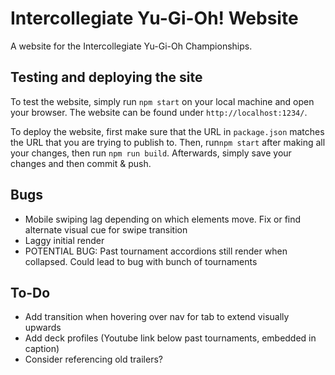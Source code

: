 # Intercollegiate Yu-Gi-Oh! Website

A website for the Intercollegiate Yu-Gi-Oh Championships.

## Testing and deploying the site

To test the website, simply run `npm start` on your local machine and open your browser. The website can be found under `http://localhost:1234/`. 

To deploy the website, first make sure that the URL in `package.json` matches the URL that you are trying to publish to. Then, run`npm start` after making all your changes, then run `npm run build`. Afterwards, simply save your changes and then commit & push. 


## Bugs
- Mobile swiping lag depending on which elements move. Fix or find alternate visual cue for swipe transition
- Laggy initial render
- POTENTIAL BUG: Past tournament accordions still render when collapsed. Could lead to bug with bunch of tournaments

## To-Do
- Add transition when hovering over nav for tab to extend visually upwards
- Add deck profiles (Youtube link below past tournaments, embedded in caption)
- Consider referencing old trailers?